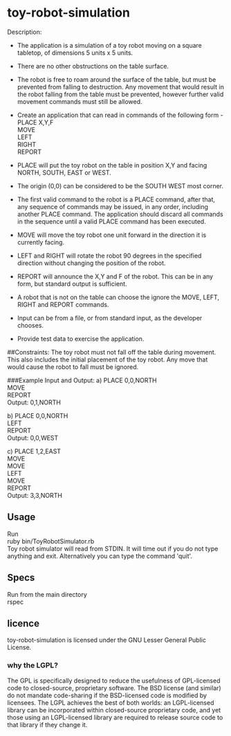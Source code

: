 toy-robot-simulation
====================

Description:
  * The application is a simulation of a toy robot moving on a square tabletop, of dimensions 5 units x 5 units.
  * There are no other obstructions on the table surface.
  * The robot is free to roam around the surface of the table, but must be prevented from falling to destruction. Any movement that would result in the robot falling from the table must be prevented, however further valid movement commands must still be allowed.

  * Create an application that can read in commands of the following form -<br/>
PLACE X,Y,F<br/>
MOVE<br/>
LEFT<br/>
RIGHT<br/>
REPORT<br/>

  * PLACE will put the toy robot on the table in position X,Y and facing NORTH, SOUTH, EAST or WEST. 
  * The origin (0,0) can be considered to be the SOUTH WEST most corner.
  * The first valid command to the robot is a PLACE command, after that, any sequence of commands may be issued, in any order, including another PLACE command. The application should discard all commands in the sequence until a valid PLACE command has been executed.
  * MOVE will move the toy robot one unit forward in the direction it is currently facing.
  * LEFT and RIGHT will rotate the robot 90 degrees in the specified direction without changing the position of the robot.
  * REPORT will announce the X,Y and F of the robot. This can be in any form, but standard output is sufficient.

  * A robot that is not on the table can choose the ignore the MOVE, LEFT, RIGHT and REPORT commands.
  * Input can be from a file, or from standard input, as the developer chooses.
  * Provide test data to exercise the application.

##Constraints:
The toy robot must not fall off the table during movement. This also includes the initial placement of the toy robot. 
Any move that would cause the robot to fall must be ignored.

###Example Input and Output:
a)
PLACE 0,0,NORTH<br/>
MOVE<br/>
REPORT<br/>
Output: 0,1,NORTH<br/>

b)
PLACE 0,0,NORTH<br/>
LEFT<br/>
REPORT<br/>
Output: 0,0,WEST<br/>

c)
PLACE 1,2,EAST<br/>
MOVE<br/>
MOVE<br/>
LEFT<br/>
MOVE<br/>
REPORT<br/>
Output: 3,3,NORTH<br/>

## Usage
Run <br/>
ruby bin/ToyRobotSimulator.rb<br/>
Toy robot simulator will read from STDIN. It will time out if you do not type anything and exit. Alternatively you can type the command 'quit'.

## Specs
Run from the main directory <br/>
rspec

## licence
toy-robot-simulation is licensed under the GNU Lesser General Public License.

### why the LGPL?
The GPL is specifically designed to reduce the usefulness of GPL-licensed code to closed-source, proprietary software. The BSD license (and similar) do not mandate code-sharing if the BSD-licensed code is modified by licensees. The LGPL achieves the best of both worlds: an LGPL-licensed library can be incorporated within closed-source proprietary code, and yet those using an LGPL-licensed library are required to release source code to that library if they change it.
